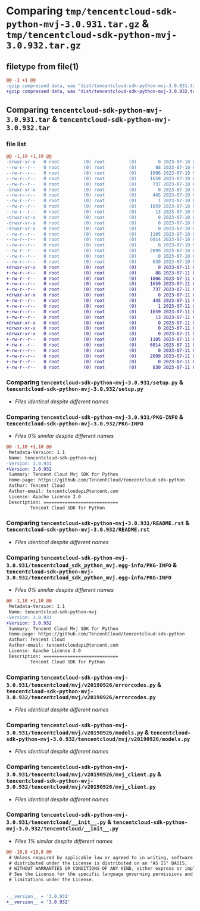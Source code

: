 # Comparing `tmp/tencentcloud-sdk-python-mvj-3.0.931.tar.gz` & `tmp/tencentcloud-sdk-python-mvj-3.0.932.tar.gz`

## filetype from file(1)

```diff
@@ -1 +1 @@
-gzip compressed data, was "dist/tencentcloud-sdk-python-mvj-3.0.931.tar", last modified: Mon Jul 10 00:44:55 2023, max compression
+gzip compressed data, was "dist/tencentcloud-sdk-python-mvj-3.0.932.tar", last modified: Tue Jul 11 00:53:19 2023, max compression
```

## Comparing `tencentcloud-sdk-python-mvj-3.0.931.tar` & `tencentcloud-sdk-python-mvj-3.0.932.tar`

### file list

```diff
@@ -1,19 +1,19 @@
-drwxr-xr-x   0 root         (0) root         (0)        0 2023-07-10 00:44:55.000000 tencentcloud-sdk-python-mvj-3.0.931/
--rw-r--r--   0 root         (0) root         (0)       88 2023-07-10 00:44:55.000000 tencentcloud-sdk-python-mvj-3.0.931/setup.cfg
--rw-r--r--   0 root         (0) root         (0)     1006 2023-07-10 00:44:55.000000 tencentcloud-sdk-python-mvj-3.0.931/setup.py
--rw-r--r--   0 root         (0) root         (0)     1659 2023-07-10 00:44:55.000000 tencentcloud-sdk-python-mvj-3.0.931/PKG-INFO
--rw-r--r--   0 root         (0) root         (0)      737 2023-07-10 00:44:55.000000 tencentcloud-sdk-python-mvj-3.0.931/README.rst
-drwxr-xr-x   0 root         (0) root         (0)        0 2023-07-10 00:44:55.000000 tencentcloud-sdk-python-mvj-3.0.931/tencentcloud_sdk_python_mvj.egg-info/
--rw-r--r--   0 root         (0) root         (0)      445 2023-07-10 00:44:55.000000 tencentcloud-sdk-python-mvj-3.0.931/tencentcloud_sdk_python_mvj.egg-info/SOURCES.txt
--rw-r--r--   0 root         (0) root         (0)        1 2023-07-10 00:44:55.000000 tencentcloud-sdk-python-mvj-3.0.931/tencentcloud_sdk_python_mvj.egg-info/dependency_links.txt
--rw-r--r--   0 root         (0) root         (0)     1659 2023-07-10 00:44:55.000000 tencentcloud-sdk-python-mvj-3.0.931/tencentcloud_sdk_python_mvj.egg-info/PKG-INFO
--rw-r--r--   0 root         (0) root         (0)       13 2023-07-10 00:44:55.000000 tencentcloud-sdk-python-mvj-3.0.931/tencentcloud_sdk_python_mvj.egg-info/top_level.txt
-drwxr-xr-x   0 root         (0) root         (0)        0 2023-07-10 00:44:55.000000 tencentcloud-sdk-python-mvj-3.0.931/tencentcloud/
-drwxr-xr-x   0 root         (0) root         (0)        0 2023-07-10 00:44:55.000000 tencentcloud-sdk-python-mvj-3.0.931/tencentcloud/mvj/
-drwxr-xr-x   0 root         (0) root         (0)        0 2023-07-10 00:44:55.000000 tencentcloud-sdk-python-mvj-3.0.931/tencentcloud/mvj/v20190926/
--rw-r--r--   0 root         (0) root         (0)     1105 2023-07-10 00:44:55.000000 tencentcloud-sdk-python-mvj-3.0.931/tencentcloud/mvj/v20190926/errorcodes.py
--rw-r--r--   0 root         (0) root         (0)     6014 2023-07-10 00:44:55.000000 tencentcloud-sdk-python-mvj-3.0.931/tencentcloud/mvj/v20190926/models.py
--rw-r--r--   0 root         (0) root         (0)        0 2023-07-10 00:44:55.000000 tencentcloud-sdk-python-mvj-3.0.931/tencentcloud/mvj/v20190926/__init__.py
--rw-r--r--   0 root         (0) root         (0)     2099 2023-07-10 00:44:55.000000 tencentcloud-sdk-python-mvj-3.0.931/tencentcloud/mvj/v20190926/mvj_client.py
--rw-r--r--   0 root         (0) root         (0)        0 2023-07-10 00:44:55.000000 tencentcloud-sdk-python-mvj-3.0.931/tencentcloud/mvj/__init__.py
--rw-r--r--   0 root         (0) root         (0)      630 2023-07-10 00:44:55.000000 tencentcloud-sdk-python-mvj-3.0.931/tencentcloud/__init__.py
+drwxr-xr-x   0 root         (0) root         (0)        0 2023-07-11 00:53:19.000000 tencentcloud-sdk-python-mvj-3.0.932/
+-rw-r--r--   0 root         (0) root         (0)       88 2023-07-11 00:53:19.000000 tencentcloud-sdk-python-mvj-3.0.932/setup.cfg
+-rw-r--r--   0 root         (0) root         (0)     1006 2023-07-11 00:53:18.000000 tencentcloud-sdk-python-mvj-3.0.932/setup.py
+-rw-r--r--   0 root         (0) root         (0)     1659 2023-07-11 00:53:19.000000 tencentcloud-sdk-python-mvj-3.0.932/PKG-INFO
+-rw-r--r--   0 root         (0) root         (0)      737 2023-07-11 00:53:18.000000 tencentcloud-sdk-python-mvj-3.0.932/README.rst
+drwxr-xr-x   0 root         (0) root         (0)        0 2023-07-11 00:53:19.000000 tencentcloud-sdk-python-mvj-3.0.932/tencentcloud_sdk_python_mvj.egg-info/
+-rw-r--r--   0 root         (0) root         (0)      445 2023-07-11 00:53:19.000000 tencentcloud-sdk-python-mvj-3.0.932/tencentcloud_sdk_python_mvj.egg-info/SOURCES.txt
+-rw-r--r--   0 root         (0) root         (0)        1 2023-07-11 00:53:19.000000 tencentcloud-sdk-python-mvj-3.0.932/tencentcloud_sdk_python_mvj.egg-info/dependency_links.txt
+-rw-r--r--   0 root         (0) root         (0)     1659 2023-07-11 00:53:19.000000 tencentcloud-sdk-python-mvj-3.0.932/tencentcloud_sdk_python_mvj.egg-info/PKG-INFO
+-rw-r--r--   0 root         (0) root         (0)       13 2023-07-11 00:53:19.000000 tencentcloud-sdk-python-mvj-3.0.932/tencentcloud_sdk_python_mvj.egg-info/top_level.txt
+drwxr-xr-x   0 root         (0) root         (0)        0 2023-07-11 00:53:19.000000 tencentcloud-sdk-python-mvj-3.0.932/tencentcloud/
+drwxr-xr-x   0 root         (0) root         (0)        0 2023-07-11 00:53:19.000000 tencentcloud-sdk-python-mvj-3.0.932/tencentcloud/mvj/
+drwxr-xr-x   0 root         (0) root         (0)        0 2023-07-11 00:53:19.000000 tencentcloud-sdk-python-mvj-3.0.932/tencentcloud/mvj/v20190926/
+-rw-r--r--   0 root         (0) root         (0)     1105 2023-07-11 00:53:18.000000 tencentcloud-sdk-python-mvj-3.0.932/tencentcloud/mvj/v20190926/errorcodes.py
+-rw-r--r--   0 root         (0) root         (0)     6014 2023-07-11 00:53:18.000000 tencentcloud-sdk-python-mvj-3.0.932/tencentcloud/mvj/v20190926/models.py
+-rw-r--r--   0 root         (0) root         (0)        0 2023-07-11 00:53:18.000000 tencentcloud-sdk-python-mvj-3.0.932/tencentcloud/mvj/v20190926/__init__.py
+-rw-r--r--   0 root         (0) root         (0)     2099 2023-07-11 00:53:18.000000 tencentcloud-sdk-python-mvj-3.0.932/tencentcloud/mvj/v20190926/mvj_client.py
+-rw-r--r--   0 root         (0) root         (0)        0 2023-07-11 00:53:18.000000 tencentcloud-sdk-python-mvj-3.0.932/tencentcloud/mvj/__init__.py
+-rw-r--r--   0 root         (0) root         (0)      630 2023-07-11 00:53:18.000000 tencentcloud-sdk-python-mvj-3.0.932/tencentcloud/__init__.py
```

### Comparing `tencentcloud-sdk-python-mvj-3.0.931/setup.py` & `tencentcloud-sdk-python-mvj-3.0.932/setup.py`

 * *Files identical despite different names*

### Comparing `tencentcloud-sdk-python-mvj-3.0.931/PKG-INFO` & `tencentcloud-sdk-python-mvj-3.0.932/PKG-INFO`

 * *Files 0% similar despite different names*

```diff
@@ -1,10 +1,10 @@
 Metadata-Version: 1.1
 Name: tencentcloud-sdk-python-mvj
-Version: 3.0.931
+Version: 3.0.932
 Summary: Tencent Cloud Mvj SDK for Python
 Home-page: https://github.com/TencentCloud/tencentcloud-sdk-python
 Author: Tencent Cloud
 Author-email: tencentcloudapi@tencent.com
 License: Apache License 2.0
 Description: ============================
         Tencent Cloud SDK for Python
```

### Comparing `tencentcloud-sdk-python-mvj-3.0.931/README.rst` & `tencentcloud-sdk-python-mvj-3.0.932/README.rst`

 * *Files identical despite different names*

### Comparing `tencentcloud-sdk-python-mvj-3.0.931/tencentcloud_sdk_python_mvj.egg-info/PKG-INFO` & `tencentcloud-sdk-python-mvj-3.0.932/tencentcloud_sdk_python_mvj.egg-info/PKG-INFO`

 * *Files 0% similar despite different names*

```diff
@@ -1,10 +1,10 @@
 Metadata-Version: 1.1
 Name: tencentcloud-sdk-python-mvj
-Version: 3.0.931
+Version: 3.0.932
 Summary: Tencent Cloud Mvj SDK for Python
 Home-page: https://github.com/TencentCloud/tencentcloud-sdk-python
 Author: Tencent Cloud
 Author-email: tencentcloudapi@tencent.com
 License: Apache License 2.0
 Description: ============================
         Tencent Cloud SDK for Python
```

### Comparing `tencentcloud-sdk-python-mvj-3.0.931/tencentcloud/mvj/v20190926/errorcodes.py` & `tencentcloud-sdk-python-mvj-3.0.932/tencentcloud/mvj/v20190926/errorcodes.py`

 * *Files identical despite different names*

### Comparing `tencentcloud-sdk-python-mvj-3.0.931/tencentcloud/mvj/v20190926/models.py` & `tencentcloud-sdk-python-mvj-3.0.932/tencentcloud/mvj/v20190926/models.py`

 * *Files identical despite different names*

### Comparing `tencentcloud-sdk-python-mvj-3.0.931/tencentcloud/mvj/v20190926/mvj_client.py` & `tencentcloud-sdk-python-mvj-3.0.932/tencentcloud/mvj/v20190926/mvj_client.py`

 * *Files identical despite different names*

### Comparing `tencentcloud-sdk-python-mvj-3.0.931/tencentcloud/__init__.py` & `tencentcloud-sdk-python-mvj-3.0.932/tencentcloud/__init__.py`

 * *Files 1% similar despite different names*

```diff
@@ -10,8 +10,8 @@
 # Unless required by applicable law or agreed to in writing, software
 # distributed under the License is distributed on an "AS IS" BASIS,
 # WITHOUT WARRANTIES OR CONDITIONS OF ANY KIND, either express or implied.
 # See the License for the specific language governing permissions and
 # limitations under the License.
 
 
-__version__ = '3.0.931'
+__version__ = '3.0.932'
```

